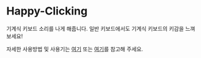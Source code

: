 # Happy-Clicking
기계식 키보드 소리를 나게 해줍니다.
일반 키보드에서도 기계식 키보드의 키감을 느껴보세요!

자세한 사용방법 및 사용기는 [여기](http://tdd34.tistory.com/55) 또는 [여기](https://blog.libera826.me/2017/10/happy-clicking.html)를 참고해 주세요. 
